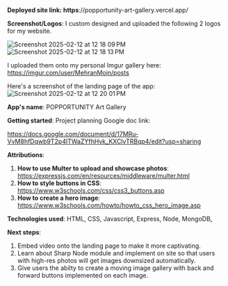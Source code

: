 **Deployed site link: https**://popportunity-art-gallery.vercel.app/ 

**Screenshot/Logos**:
I custom designed and uploaded the following 2 logos for my website. 


![Screenshot 2025-02-12 at 12 18 09 PM](https://github.com/user-attachments/assets/226d1ed7-f620-4f75-9dde-78c9e4bf8c65)
![Screenshot 2025-02-12 at 12 18 13 PM](https://github.com/user-attachments/assets/5aa2fd19-ec26-436b-9f4f-40d768efe50c)


I uploaded them onto my personal Imgur gallery here:
https://imgur.com/user/MehranMoin/posts 


Here's a screenshot of the landing page of the app:
![Screenshot 2025-02-12 at 12 20 01 PM](https://github.com/user-attachments/assets/d32e0fc7-a7b3-4b9a-885a-00091fc9affe)


**App's name**: POPPORTUNITY Art Gallery


**Getting started**: Project planning Google doc link: 

https://docs.google.com/document/d/17MRu-VvM8hfDqwb9T2p4ITWaZYfhHvk_KXClvTRBqp4/edit?usp=sharing 


**Attributions**: 


1. **How to use Multer to upload and showcase photos**: https://expressjs.com/en/resources/middleware/multer.html
2. **How to style buttons in CSS**: https://www.w3schools.com/css/css3_buttons.asp
3. **How to create a hero image**: https://www.w3schools.com/howto/howto_css_hero_image.asp

**Technologies used**: HTML, CSS, Javascript, Express, Node, MongoDB, 

**Next steps**: 

1. Embed video onto the landing page to make it more captivating.
2. Learn about Sharp Node module and implement on site so that users with high-res photos will get images downsized automatically.
3. Give users the abilty to create a moving image gallery with back and forward buttons implemented on each image. 

